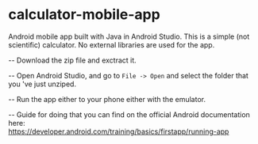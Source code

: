 # calculator-mobile-app

Android mobile app built with Java in Android Studio. This is a simple (not scientific) calculator. No external libraries are used for the app.

-- Download the zip file and exctract it.

-- Open Android Studio, and go to <code>File -> Open</code> and select the folder that you 've just unziped.

-- Run the app either to your phone either with the emulator.

-- Guide for doing that you can find on the official Android documentation here: </br> https://developer.android.com/training/basics/firstapp/running-app
